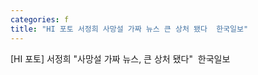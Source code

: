 ```yaml
---
categories: f
title: "HI 포토 서정희 사망설 가짜 뉴스 큰 상처 됐다  한국일보"
---
```

[HI 포토] 서정희 "사망설 가짜 뉴스, 큰 상처 됐다"&nbsp;&nbsp;한국일보